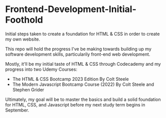 # Frontend-Development-Initial-Foothold

Initial steps taken to create a foundation for HTML &amp; CSS in order to create my own website.

This repo will hold the progress I've be making towards building up my software development skills, particularily front-end web development.

Mostly, it'll be my initial taste of HTML & CSS through Codecademy and my progress into two Udemy Courses: 

- The HTML & CSS Bootcamp 2023 Edition By Colt Steele
- The Modern Javascript Bootcamp Course (2022) By Colt Steele and Stephen Grider

Ultimately, my goal will be to master the basics and build a solid foundation for HTML, CSS, and Javascript before my next study term begins in September.
